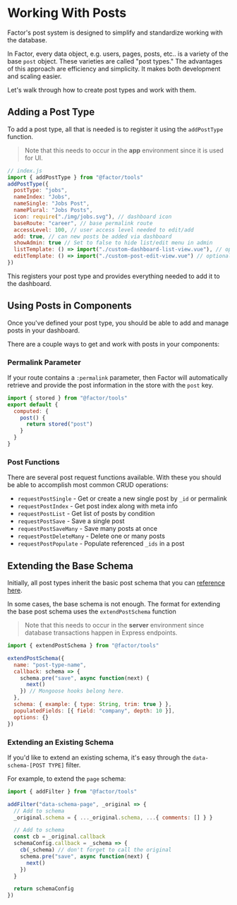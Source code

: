 # Working With Posts

Factor's post system is designed to simplify and standardize working with the database.

In Factor, every data object, e.g. users, pages, posts, etc.. is a variety of the base `post` object. These varieties are called "post types." The advantages of this approach are efficiency and simplicity. It makes both development and scaling easier.

Let's walk through how to create post types and work with them.

## Adding a Post Type

To add a post type, all that is needed is to register it using the `addPostType` function.

> Note that this needs to occur in the **app** environment since it is used for UI.

```js
// index.js
import { addPostType } from "@factor/tools"
addPostType({
  postType: "jobs",
  nameIndex: "Jobs",
  nameSingle: "Jobs Post",
  namePlural: "Jobs Posts",
  icon: require("./img/jobs.svg"), // dashboard icon
  baseRoute: "career", // base permalink route
  accessLevel: 100, // user access level needed to edit/add
  add: true, // can new posts be added via dashboard
  showAdmin: true // Set to false to hide list/edit menu in admin
  listTemplate: () => import("./custom-dashboard-list-view.vue"), // optional
  editTemplate: () => import("./custom-post-edit-view.vue") // optional
})
```

This registers your post type and provides everything needed to add it to the dashboard.

## Using Posts in Components

Once you've defined your post type, you should be able to add and manage posts in your dashboard.

There are a couple ways to get and work with posts in your components:

### Permalink Parameter

If your route contains a `:permalink` parameter, then Factor will automatically retrieve and provide the post information in the store with the `post` key.

```js
import { stored } from "@factor/tools"
export default {
  computed: {
    post() {
      return stored("post")
    }
  }
}
```

### Post Functions

There are several post request functions available. With these you should be able to accomplish most common CRUD operations:

- `requestPostSingle` - Get or create a new single post by `_id` or permalink
- `requestPostIndex` - Get post index along with meta info
- `requestPostList` - Get list of posts by condition
- `requestPostSave` - Save a single post
- `requestPostSaveMany` - Save many posts at once
- `requestPostDeleteMany` - Delete one or many posts
- `requestPostPopulate` - Populate referenced `_ids` in a post

## Extending the Base Schema

Initially, all post types inherit the basic post schema that you can [reference here](https://github.com/fiction-com/factor/blob/master/%40factor/%40core/post/schema.js).

In some cases, the base schema is not enough. The format for extending the base post schema uses the `extendPostSchema` function

> Note that this needs to occur in the **server** environment since database transactions happen in Express endpoints.

```js
import { extendPostSchema } from "@factor/tools"

extendPostSchema({
  name: "post-type-name",
  callback: schema => {
    schema.pre("save", async function(next) {
      next()
    }) // Mongoose hooks belong here.
  },
  schema: { example: { type: String, trim: true } },
  populatedFields: [{ field: "company", depth: 10 }],
  options: {}
})
```

### Extending an Existing Schema

If you'd like to extend an existing schema, it's easy through the `data-schema-[POST TYPE]` filter.

For example, to extend the `page` schema:

```js
import { addFilter } from "@factor/tools"

addFilter("data-schema-page", _original => {
  // Add to schema
  _original.schema = { ..._original.schema, ...{ comments: [] } }

  // Add to schema
  const cb = _original.callback
  schemaConfig.callback = _schema => {
    cb(_schema) // don't forget to call the original
    schema.pre("save", async function(next) {
      next()
    })
  }

  return schemaConfig
})
```
